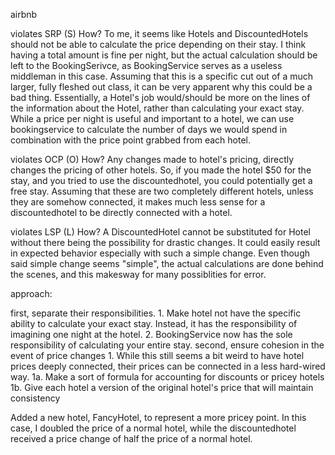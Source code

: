 airbnb

violates SRP (S)
How? To me, it seems like Hotels and DiscountedHotels should not be able to calculate the price depending on their stay. I think having a total amount is fine per night, but the actual calculation should be left to the BookingSerivce, as BookingService serves as a useless middleman in this case. Assuming that this is a specific cut out of a much larger, fully fleshed out class, it can be very apparent why this could be a bad thing. Essentially, a Hotel's job would/should be more on the lines of the information about the Hotel, rather than calculating your exact stay. While a price per night is useful and important to a hotel, we can use bookingservice to calculate the number of days we would spend in combination with the price point grabbed from each hotel.

violates OCP (O)
How? Any changes made to hotel's pricing, directly changes the pricing of other hotels. So, if you made the hotel $50 for the stay, and you tried to use the discountedhotel, you could potentially get a free stay. Assuming that these are two completely different hotels, unless they are somehow connected, it makes much less sense for a discountedhotel to be directly connected with a hotel.

violates LSP (L)
How? A DiscountedHotel cannot be substituted for Hotel without there being the possibility for drastic changes. It could easily result in expected behavior especially with such a simple change. Even though said simple change seems "simple", the actual calculations are done behind the scenes, and this makesway for many possiblities for error.

 approach:

first, separate their responsibilities.
    1. Make hotel not have the specific ability to calculate your exact stay. Instead, it has the responsibility of imagining one night at the hotel.
    2. BookingService now has the sole responsibility of calculating your entire stay.
second, ensure cohesion in the event of price changes
    1. While this still seems a bit weird to have hotel prices deeply connected, their prices can be connected in a less hard-wired way.
        1a. Make a sort of formula for accounting for discounts or pricey hotels
        1b. Give each hotel a version of the original hotel's price that will maintain consistency

Added a new hotel, FancyHotel, to represent a more pricey point. In this case, I doubled the price of a normal hotel, while the discountedhotel received a price change of half the price of a normal hotel.